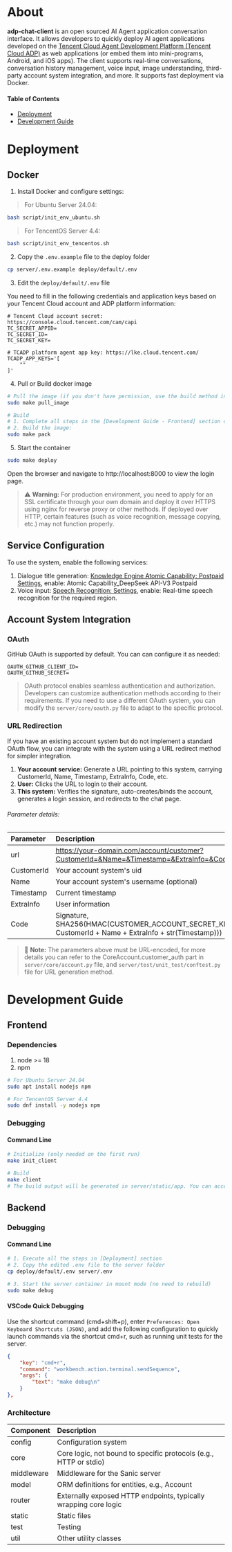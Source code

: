 # About

**adp-chat-client** is an open sourced AI Agent application conversation interface. It allows developers to quickly deploy AI agent applications developed on the [Tencent Cloud Agent Development Platform (Tencent Cloud ADP)](https://cloud.tencent.com/product/tcadp) as web applications (or embed them into mini-programs, Android, and iOS apps). The client supports real-time conversations, conversation history management, voice input, image understanding, third-party account system integration, and more. It supports fast deployment via Docker.

#### Table of Contents

- [Deployment](#deployment)
- [Development Guide](#development-guide)

# Deployment

## Docker

1. Install Docker and configure settings:
> For Ubuntu Server 24.04:
```bash
bash script/init_env_ubuntu.sh
```
> For TencentOS Server 4.4:
```bash
bash script/init_env_tencentos.sh
```

2. Copy the ```.env.example``` file to the deploy folder
```bash
cp server/.env.example deploy/default/.env
```

3. Edit the ```deploy/default/.env``` file

You need to fill in the following credentials and application keys based on your Tencent Cloud account and ADP platform information:

```
# Tencent Cloud account secret: https://console.cloud.tencent.com/cam/capi
TC_SECRET_APPID=
TC_SECRET_ID=
TC_SECRET_KEY=

# TCADP platform agent app key: https://lke.cloud.tencent.com/
TCADP_APP_KEYS='[
    ""
]'
```

4. Pull or Build docker image
```bash
# Pull the image (if you don't have permission, use the build method instead)  
sudo make pull_image  

# Build  
# 1. Complete all steps in the [Development Guide - Frontend] section of this document 
# 2. Build the image:
sudo make pack  
```

5. Start the container
```bash
sudo make deploy
```
Open the browser and navigate to http://localhost:8000 to view the login page.

> ⚠️ **Warning:** For production environment, you need to apply for an SSL certificate through your own domain and deploy it over HTTPS using nginx for reverse proxy or other methods. If deployed over HTTP, certain features (such as voice recognition, message copying, etc.) may not function properly.

## Service Configuration

To use the system, enable the following services:
1. Dialogue title generation: [Knowledge Engine Atomic Capability: Postpaid Settings](https://console.cloud.tencent.com/lkeap/settings), enable: Atomic Capability_DeepSeek API-V3 Postpaid
2. Voice input: [Speech Recognition: Settings](https://console.cloud.tencent.com/asr/settings), enable: Real-time speech recognition for the required region.

## Account System Integration

### OAuth

GitHub OAuth is supported by default. You can can configure it as needed:
```
OAUTH_GITHUB_CLIENT_ID=
OAUTH_GITHUB_SECRET=
```
> OAuth protocol enables seamless authentication and authorization. Developers can customize authentication methods according to their requirements. If you need to use a different OAuth system, you can modify the `server/core/oauth.py` file to adapt to the specific protocol.

### URL Redirection

If you have an existing account system but do not implement a standard OAuth flow, you can integrate with the system using a URL redirect method for simpler integration.

1. **Your account service:** Generate a URL pointing to this system, carrying CustomerId, Name, Timestamp, ExtraInfo, Code, etc.
2. **User:** Clicks the URL to login to their account.
3. **This system:** Verifies the signature, auto-creates/binds the account, generates a login session, and redirects to the chat page.

###### Parameter details:

| Parameter | Description |
| :----------- | :-----------|
| url | https://your-domain.com/account/customer?CustomerId=&Name=&Timestamp=&ExtraInfo=&Code= |
| CustomerId | Your account system's uid |
| Name | Your account system's username (optional) |
| Timestamp | Current timestamp |
| ExtraInfo | User information |
| Code | Signature, SHA256(HMAC(CUSTOMER_ACCOUNT_SECRET_KEY, CustomerId + Name + ExtraInfo + str(Timestamp))) |

> 📝 **Note:** The parameters above must be URL-encoded, for more details you can refer to the CoreAccount.customer_auth part in `server/core/account.py` file, and `server/test/unit_test/conftest.py` file for URL generation method. 

# Development Guide

## Frontend

### Dependencies

1. node >= 18
2. npm

```bash
# For Ubuntu Server 24.04
sudo apt install nodejs npm

# For TencentOS Server 4.4
sudo dnf install -y nodejs npm
```

### Debugging

#### Command Line
```bash
# Initialize (only needed on the first run)
make init_client

# Build
make client
# The build output will be generated in server/static/app. You can access it in the browser after starting the backend.
```

## Backend

### Debugging

#### Command Line
```bash
# 1. Execute all the steps in [Deployment] section
# 2. Copy the edited .env file to the server folder
cp deploy/default/.env server/.env

# 3. Start the server container in mount mode (no need to rebuild)
sudo make debug
```

#### VSCode Quick Debugging

Use the shortcut command (cmd+shift+p), enter `Preferences: Open Keyboard Shortcuts (JSON)`, and add the following configuration to quickly launch commands via the shortcut cmd+r, such as running unit tests for the server.

```json
{
    "key": "cmd+r",
    "command": "workbench.action.terminal.sendSequence",
    "args": {
        "text": "make debug\n"
    }
},
```

### Architecture

| Component | Description |
| :----------- | :-----------|
| config | Configuration system |
| core | Core logic, not bound to specific protocols (e.g., HTTP or stdio) |
| middleware | Middleware for the Sanic server |
| model | ORM definitions for entities, e.g., Account |
| router | Externally exposed HTTP endpoints, typically wrapping core logic |
| static | Static files |
| test | Testing |
| util | Other utility classes |